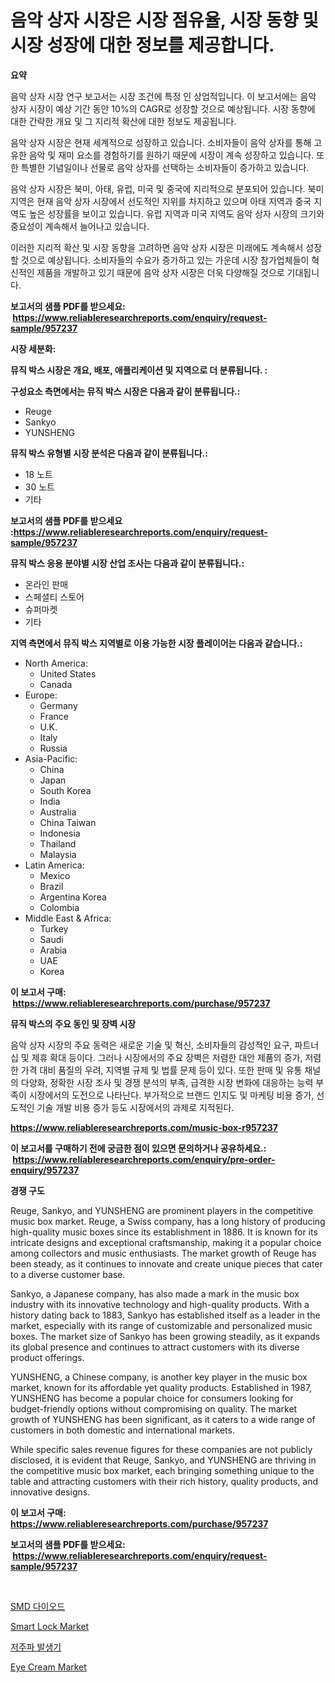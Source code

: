 <p><h1>음악 상자 시장은 시장 점유율, 시장 동향 및 시장 성장에 대한 정보를 제공합니다.</h1></p><p><strong>요약</strong></p>
<p><p>음악 상자 시장 연구 보고서는 시장 조건에 특정 인 상업적입니다. 이 보고서에는 음악 상자 시장이 예상 기간 동안 10%의 CAGR로 성장할 것으로 예상됩니다. 시장 동향에 대한 간략한 개요 및 그 지리적 확산에 대한 정보도 제공됩니다.</p><p>음악 상자 시장은 현재 세계적으로 성장하고 있습니다. 소비자들이 음악 상자를 통해 고유한 음악 및 재미 요소를 경험하기를 원하기 때문에 시장이 계속 성장하고 있습니다. 또한 특별한 기념일이나 선물로 음악 상자를 선택하는 소비자들이 증가하고 있습니다.</p><p>음악 상자 시장은 북미, 아태, 유럽, 미국 및 중국에 지리적으로 분포되어 있습니다. 북미 지역은 현재 음악 상자 시장에서 선도적인 지위를 차지하고 있으며 아태 지역과 중국 지역도 높은 성장률을 보이고 있습니다. 유럽 지역과 미국 지역도 음악 상자 시장의 크기와 중요성이 계속해서 늘어나고 있습니다.</p><p>이러한 지리적 확산 및 시장 동향을 고려하면 음악 상자 시장은 미래에도 계속해서 성장할 것으로 예상됩니다. 소비자들의 수요가 증가하고 있는 가운데 시장 참가업체들이 혁신적인 제품을 개발하고 있기 때문에 음악 상자 시장은 더욱 다양해질 것으로 기대됩니다.</p></p>
<p><strong>보고서의 샘플 PDF를 받으세요: &nbsp;<a href="https://www.reliableresearchreports.com/enquiry/request-sample/957237">https://www.reliableresearchreports.com/enquiry/request-sample/957237</a></strong></p>
<p><strong>시장 세분화:</strong></p>
<p><strong> 뮤직 박스 시장은 개요, 배포, 애플리케이션 및 지역으로 더 분류됩니다. :</strong></p>
<p><strong>구성요소 측면에서는 뮤직 박스 시장은 다음과 같이 분류됩니다.:</strong></p>
<p><ul><li>Reuge</li><li>Sankyo</li><li>YUNSHENG</li></ul></p>
<p><strong> 뮤직 박스 유형별 시장 분석은 다음과 같이 분류됩니다.:</strong></p>
<p><ul><li>18 노트</li><li>30 노트</li><li>기타</li></ul></p>
<p><strong>보고서의 샘플 PDF를 받으세요 :<a href="https://www.reliableresearchreports.com/enquiry/request-sample/957237">https://www.reliableresearchreports.com/enquiry/request-sample/957237</a></strong></p>
<p><strong> 뮤직 박스 응용 분야별 시장 산업 조사는 다음과 같이 분류됩니다.:</strong></p>
<p><ul><li>온라인 판매</li><li>스페셜티 스토어</li><li>슈퍼마켓</li><li>기타</li></ul></p>
<p><strong>지역 측면에서 뮤직 박스 지역별로 이용 가능한 시장 플레이어는 다음과 같습니다.:</strong></p>
<p><ul>
    <li>
        North America:
        <ul>
            <li>United States</li>
            <li>Canada</li>
        </ul>
    </li>
    <li>
        Europe:
        <ul>
            <li>Germany</li>
            <li>France</li>
            <li>U.K.</li>
            <li>Italy</li>
            <li>Russia</li>
        </ul>
    </li>
    <li>
        Asia-Pacific:
        <ul>
            <li>China</li>
            <li>Japan</li>
            <li>South Korea</li>
            <li>India</li>
            <li>Australia</li>
            <li>China Taiwan</li>
            <li>Indonesia</li>
            <li>Thailand</li>
            <li>Malaysia</li>
        </ul>
    </li>
    <li>
        Latin America:
        <ul>
            <li>Mexico</li>
            <li>Brazil</li>
            <li>Argentina Korea</li>
            <li>Colombia</li>
        </ul>
    </li>
    <li>
        Middle East & Africa:
        <ul>
            <li>Turkey</li>
            <li>Saudi</li>
            <li>Arabia</li>
            <li>UAE</li>
            <li>Korea</li>
        </ul>
    </li>
    </ul></p>
<p><strong>이 보고서 구매: &nbsp;<a href="https://www.reliableresearchreports.com/purchase/957237">https://www.reliableresearchreports.com/purchase/957237</a></strong></p>
<p><strong>뮤직 박스의 주요 동인 및 장벽 시장</strong></p>
<p><p>음악 상자 시장의 주요 동력은 새로운 기술 및 혁신, 소비자들의 감성적인 요구, 파트너십 및 제휴 확대 등이다. 그러나 시장에서의 주요 장벽은 저렴한 대안 제품의 증가, 저렴한 가격 대비 품질의 우려, 지역별 규제 및 법률 문제 등이 있다. 또한 판매 및 유통 채널의 다양화, 정확한 시장 조사 및 경쟁 분석의 부족, 급격한 시장 변화에 대응하는 능력 부족이 시장에서의 도전으로 나타난다. 부가적으로 브랜드 인지도 및 마케팅 비용 증가, 선도적인 기술 개발 비용 증가 등도 시장에서의 과제로 지적된다.</p></p>
<p><strong><a href="https://www.reliableresearchreports.com/music-box-r957237">https://www.reliableresearchreports.com/music-box-r957237</a></strong></p>
<p><strong>이 보고서를 구매하기 전에 궁금한 점이 있으면 문의하거나 공유하세요.: &nbsp;<a href="https://www.reliableresearchreports.com/enquiry/pre-order-enquiry/957237">https://www.reliableresearchreports.com/enquiry/pre-order-enquiry/957237</a></strong></p>
<p><strong>경쟁 구도</strong></p>
<p><p>Reuge, Sankyo, and YUNSHENG are prominent players in the competitive music box market. Reuge, a Swiss company, has a long history of producing high-quality music boxes since its establishment in 1886. It is known for its intricate designs and exceptional craftsmanship, making it a popular choice among collectors and music enthusiasts. The market growth of Reuge has been steady, as it continues to innovate and create unique pieces that cater to a diverse customer base.</p><p>Sankyo, a Japanese company, has also made a mark in the music box industry with its innovative technology and high-quality products. With a history dating back to 1883, Sankyo has established itself as a leader in the market, especially with its range of customizable and personalized music boxes. The market size of Sankyo has been growing steadily, as it expands its global presence and continues to attract customers with its diverse product offerings.</p><p>YUNSHENG, a Chinese company, is another key player in the music box market, known for its affordable yet quality products. Established in 1987, YUNSHENG has become a popular choice for consumers looking for budget-friendly options without compromising on quality. The market growth of YUNSHENG has been significant, as it caters to a wide range of customers in both domestic and international markets.</p><p>While specific sales revenue figures for these companies are not publicly disclosed, it is evident that Reuge, Sankyo, and YUNSHENG are thriving in the competitive music box market, each bringing something unique to the table and attracting customers with their rich history, quality products, and innovative designs.</p></p>
<p><strong>이 보고서 구매: &nbsp; <a href="https://www.reliableresearchreports.com/purchase/957237">https://www.reliableresearchreports.com/purchase/957237</a></strong></p>
<p><strong>보고서의 샘플 PDF를 받으세요: &nbsp;<a href="https://www.reliableresearchreports.com/enquiry/request-sample/957237">https://www.reliableresearchreports.com/enquiry/request-sample/957237</a></strong><strong></strong></p>
<p>&nbsp;</p>
<p><p><a href="https://medium.com/@tonyolfson67562023/smd-%EB%8B%A4%EC%9D%B4%EC%98%A4%EB%93%9C-%EC%8B%9C%EC%9E%A5-%EA%B7%9C%EB%AA%A8-cagr-%ED%8A%B8%EB%A0%8C%EB%93%9C-2024-2030-bd269fafeeb7">SMD 다이오드</a></p><p><a href="https://www.linkedin.com/pulse/smart-lock-market-size-outlook-forecast-2024-2031-trac-market-e7jkc?trackingId=HGeLOJxOF9%2B4HqB1JEELZQ%3D%3D">Smart Lock Market</a></p><p><a href="https://medium.com/@heisenberg6587768/%EC%A0%80%EC%A3%BC%ED%8C%8C-%EB%B0%9C%EC%A0%84%EA%B8%B0-%EC%8B%9C%EC%9E%A5-%EC%8B%9C%EC%9E%A5-%EC%A0%90%EC%9C%A0%EC%9C%A8-%EC%8B%9C%EC%9E%A5-%ED%8A%B8%EB%A0%8C%EB%93%9C-%EA%B7%B8%EB%A6%AC%EA%B3%A0-%EB%AF%B8%EB%9E%98-%EC%84%B1%EC%9E%A5%EC%9D%84-%ED%83%90%EC%83%89%ED%95%98%EB%8B%A4-73176b6ffa19">저주파 발생기</a></p><p><a href="https://www.linkedin.com/pulse/eye-cream-market-insight-trends-growth-forecasted-from-2024-2031-8epwe?trackingId=2qWV7bhSgrD2GPKYRT4pxg%3D%3D">Eye Cream Market</a></p></p>